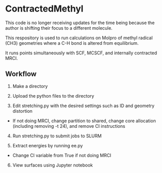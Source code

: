 # ContractedMethyl

This code is no longer receiving updates for the time being because the author is shifting their focus to a different molecule.



This respository is used to run calculations on Molpro of methyl radical (CH3) geometries where a C-H bond is altered from equilibrium.

It runs points simultaneously with SCF, MCSCF, and internally contracted MRCI.



## Workflow

1. Make a directory

2. Upload the python files to the directory

3. Edit stretching.py with the desired settings such as ID and geometry distortion

  - If not doing MRCI, change partition to shared, change core allocation (including removing -t 24), and remove CI instructions

4. Run stretching.py to submit jobs to SLURM

5. Extract energies by running ee.py

  - Change CI variable from True if not doing MRCI

6. View surfaces using Jupyter notebook

